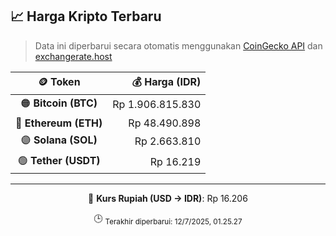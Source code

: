

<!-- HARGA_KRIPTO -->
## 📈 Harga Kripto Terbaru

> Data ini diperbarui secara otomatis menggunakan [CoinGecko API](https://www.coingecko.com/) dan [exchangerate.host](https://exchangerate.host/)

<div align="center">

| 🪙 Token | 💰 Harga (IDR) |
|:------:|---------------:|
| 🟠 **Bitcoin (BTC)**   | Rp 1.906.815.830 |
| 🔵 **Ethereum (ETH)**  | Rp 48.490.898 |
| 🟣 **Solana (SOL)**    | Rp 2.663.810 |
| 🟢 **Tether (USDT)**   | Rp 16.219 |

---

💱 **Kurs Rupiah (USD → IDR)**: Rp 16.206

🕒 <sub>Terakhir diperbarui: 12/7/2025, 01.25.27</sub>

</div>
<!-- /HARGA_KRIPTO -->